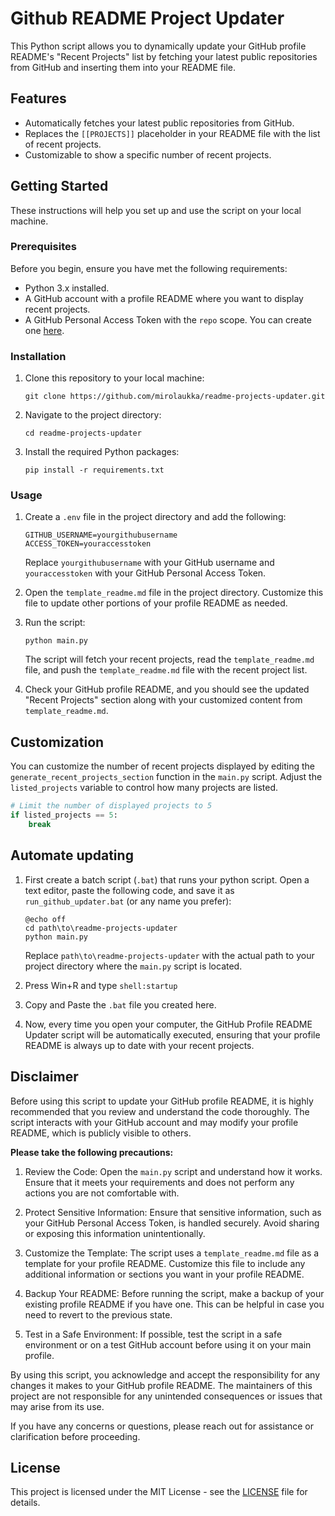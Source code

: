 # Github README Project Updater

This Python script allows you to dynamically update your GitHub profile README's "Recent Projects" list by fetching your latest public repositories from GitHub and inserting them into your README file.

## Features

- Automatically fetches your latest public repositories from GitHub.
- Replaces the `[[PROJECTS]]` placeholder in your README file with the list of recent projects.
- Customizable to show a specific number of recent projects.

## Getting Started

These instructions will help you set up and use the script on your local machine.

### Prerequisites

Before you begin, ensure you have met the following requirements:

- Python 3.x installed.
- A GitHub account with a profile README where you want to display recent projects.
- A GitHub Personal Access Token with the `repo` scope. You can create one [here](https://github.com/settings/tokens).

### Installation

1. Clone this repository to your local machine:

   ```
   git clone https://github.com/mirolaukka/readme-projects-updater.git
   ```

2. Navigate to the project directory:

   ```
   cd readme-projects-updater
   ```

3. Install the required Python packages:

   ```
   pip install -r requirements.txt
   ```

### Usage

1. Create a `.env` file in the project directory and add the following:

   ```
   GITHUB_USERNAME=yourgithubusername
   ACCESS_TOKEN=youraccesstoken
   ```

   Replace `yourgithubusername` with your GitHub username and `youraccesstoken` with your GitHub Personal Access Token.

2. Open the `template_readme.md` file in the project directory. Customize this file to update other portions of your profile README as needed.

3. Run the script:

   ```
   python main.py
   ```

   The script will fetch your recent projects, read the `template_readme.md` file, and push the `template_readme.md` file with the recent project list.

4. Check your GitHub profile README, and you should see the updated "Recent Projects" section along with your customized content from `template_readme.md`.

Customization
-------------

You can customize the number of recent projects displayed by editing the `generate_recent_projects_section` function in the `main.py` script. Adjust the `listed_projects` variable to control how many projects are listed.

```python
# Limit the number of displayed projects to 5
if listed_projects == 5:
    break
```

Automate updating
------------
1. First create a batch script (`.bat`) that runs your python script. Open a text editor, paste the following code, and save it as `run_github_updater.bat` (or any name you prefer):
    ```batch
    @echo off
    cd path\to\readme-projects-updater
    python main.py
    ```

    Replace `path\to\readme-projects-updater` with the actual path to your project directory where the `main.py` script is located.

2. Press Win+R and type `shell:startup`

3. Copy and Paste the `.bat` file you created here.

4. Now, every time you open your computer, the GitHub Profile README Updater script will be automatically executed, ensuring that your profile README is always up to date with your recent projects.


## Disclaimer

Before using this script to update your GitHub profile README, it is highly recommended that you review and understand the code thoroughly. The script interacts with your GitHub account and may modify your profile README, which is publicly visible to others.

**Please take the following precautions:**

1. Review the Code: Open the `main.py` script and understand how it works. Ensure that it meets your requirements and does not perform any actions you are not comfortable with.

2. Protect Sensitive Information: Ensure that sensitive information, such as your GitHub Personal Access Token, is handled securely. Avoid sharing or exposing this information unintentionally.

3. Customize the Template: The script uses a `template_readme.md` file as a template for your profile README. Customize this file to include any additional information or sections you want in your profile README.

4. Backup Your README: Before running the script, make a backup of your existing profile README if you have one. This can be helpful in case you need to revert to the previous state.

5. Test in a Safe Environment: If possible, test the script in a safe environment or on a test GitHub account before using it on your main profile.

By using this script, you acknowledge and accept the responsibility for any changes it makes to your GitHub profile README. The maintainers of this project are not responsible for any unintended consequences or issues that may arise from its use.

If you have any concerns or questions, please reach out for assistance or clarification before proceeding.

License
-------

This project is licensed under the MIT License - see the [LICENSE](LICENSE) file for details.
